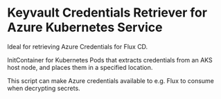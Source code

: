 # Keyvault Credentials Retriever for Azure Kubernetes Service

Ideal for retrieving Azure Credentials for Flux CD.

InitContainer for Kubernetes Pods that extracts credentials from an AKS host node, and places them in a specified location.

This script can make Azure credentials available to e.g. Flux to consume when decrypting secrets.
